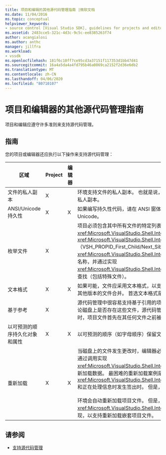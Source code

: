 ```yaml
---
title: 项目和编辑的其他源代码管理指南 |微软文档
ms.date: 11/04/2016
ms.topic: conceptual
helpviewer_keywords:
- source control [Visual Studio SDK], guidelines for projects and editors
ms.assetid: 2483cce5-321c-4d3c-9c5c-ee8385263f74
author: acangialosi
ms.author: anthc
manager: jillfra
ms.workload:
- vssdk
ms.openlocfilehash: 181f6c10ff7ce95cd3a37151f117353d1bb47d41
ms.sourcegitcommit: 16a4a5da4a4fd795b46a0869ca2152f2d36e6db2
ms.translationtype: MT
ms.contentlocale: zh-CN
ms.lasthandoff: 04/06/2020
ms.locfileid: "80710107"
---
```

# <a name="additional-source-control-guidelines-for-projects-and-editors"></a>项目和编辑器的其他源代码管理指南
项目和编辑应遵守许多准则来支持源代码管理。

## <a name="guidelines"></a>指南
 您的项目或编辑器还应执行以下操作来支持源代码管理：

|区域|Project|编辑器|详细信息|
|----------|-------------|------------|-------------|
|文件的私人副本|X||环境支持文件的私人副本。 也就是说，在项目中登记的每个人都有自己/她该项目中文件的私人副本。|
|ANSI/Unicode 持久性|X|X|如果编写持久性代码，请在 ANSI 窗体中保留文件，因为大多数源代码控制程序当前不支持 Unicode。|
|枚举文件|X||项目必须包含其中所有文件的特定列表，并且必须能够枚举使用<xref:Microsoft.VisualStudio.Shell.Interop.IVsSccProject2>或<xref:Microsoft.VisualStudio.Shell.Interop.IVsHierarchy.GetProperty%2A>（VSH_PROPID_First_Child/Next_Sibling）的文件列表。 项目还应通过其<xref:Microsoft.VisualStudio.Shell.Interop.IVsProject.GetMkDocument%2A>实现公开项目名称，并通过实现<xref:Microsoft.VisualStudio.Shell.Interop.IVsProject.IsDocumentInProject%2A>支持名称查找（包括特殊文件）。|
|文本格式|X|X|如果可能，文件应采用文本格式，以支持合并不同版本。 以后不能将不是文本格式的文件与其他版本的文件合并。 首选文本格式是 XML。|
|基于参考|X||源代码管理中很容易支持基于引用的项目。 但是，只要项目可以按需生成其文件的列表，无论磁盘上是否存在这些文件，源代码管理也会支持基于目录的项目。 从源代码管理打开项目时，项目文件首先在其任何文件之前被下拉。|
|以可预测的顺序持久化对象和属性|X|X|以可预测的顺序（如字母顺序）保留文件，以方便合并。|
|重新加载|X|X|当磁盘上的文件发生更改时，编辑器必须能够重新加载它。 当您参与源代码管理时，环境将通过调用实现<xref:Microsoft.VisualStudio.Shell.Interop.IVsPersistDocData2.ReloadDocData%2A>来重新加载数据。 最困难的重新加载案例是在调用 IVsQueryEditQuerySave：<xref:Microsoft.VisualStudio.Shell.Interop.IVsQueryEditQuerySave2.QueryEditFiles%2A>和正在处理信息时发生签出时。 但是，重新加载代码必须能够在此情况下运行。<br /><br /> 环境会自动重新加载项目文件。 但是，如果项目具有嵌套<xref:Microsoft.VisualStudio.Shell.Interop.IVsPersistHierarchyItem2>层次结构，则必须实现，以支持重新加载嵌套项目文件。|

## <a name="see-also"></a>请参阅
- [支持源代码管理](../../extensibility/internals/supporting-source-control.md)
